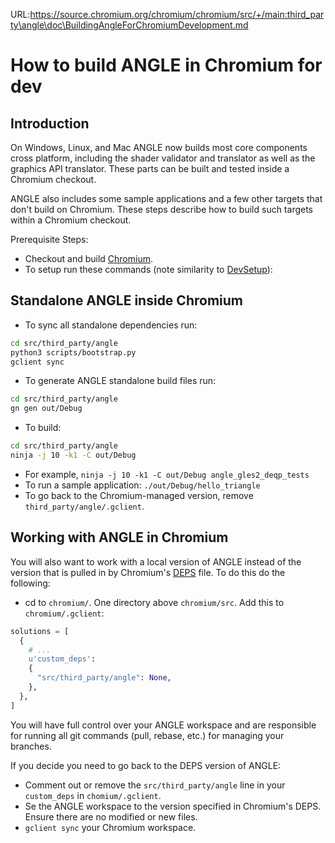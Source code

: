 URL:https://source.chromium.org/chromium/chromium/src/+/main:third_party\angle\doc\BuildingAngleForChromiumDevelopment.md
# How to build ANGLE in Chromium for dev

## Introduction

On Windows, Linux, and Mac ANGLE now builds most core components cross platform, including the shader validator and translator as well as the graphics API translator. These parts can be built and tested inside a Chromium checkout.

ANGLE also includes some sample applications and a few other targets that don't build on Chromium. These steps describe how to build such targets within a Chromium checkout.

Prerequisite Steps:

  * Checkout and build [Chromium](http://dev.chromium.org/Home).
  * To setup run these commands (note similarity to [DevSetup](DevSetup.md)):

## Standalone ANGLE inside Chromium

  * To sync all standalone dependencies run:

```bash
cd src/third_party/angle
python3 scripts/bootstrap.py
gclient sync
```

  * To generate ANGLE standalone build files run:

```bash
cd src/third_party/angle
gn gen out/Debug
```

  * To build:

```bash
cd src/third_party/angle
ninja -j 10 -k1 -C out/Debug
```

  * For example, `ninja -j 10 -k1 -C out/Debug angle_gles2_deqp_tests`
  * To run a sample application: `./out/Debug/hello_triangle`
  * To go back to the Chromium-managed version, remove `third_party/angle/.gclient`.

## Working with ANGLE in Chromium

You will also want to work with a local version of ANGLE instead of the version that is pulled in by Chromium's [DEPS](https://chromium.googlesource.com/chromium/src/+/main/DEPS) file. To do this do the following:

  * cd to `chromium/`. One directory above `chromium/src`. Add this to `chromium/.gclient`:

```python
solutions = [
  {
    # ...
    u'custom_deps':
    {
      "src/third_party/angle": None,
    },
  },
]
```

You will have full control over your ANGLE workspace and are responsible for running all git commands (pull, rebase, etc.) for managing your branches.

If you decide you need to go back to the DEPS version of ANGLE:

  * Comment out or remove the `src/third_party/angle` line in your `custom_deps` in `chomium/.gclient`.
  * Se the ANGLE workspace to the version specified in Chromium's DEPS. Ensure there are no modified or new files.
  * `gclient sync` your Chromium workspace.
